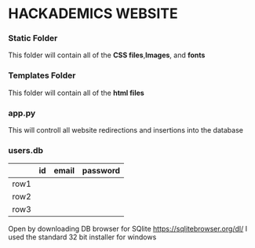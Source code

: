 # HACKADEMICS WEBSITE

### Static Folder
This folder will contain all of the **CSS files**,**Images**, and **fonts**


### Templates Folder

This folder will contain all of the **html files**


### app.py
This will controll all website redirections and insertions into the database


### users.db
|      | id | email | password |
|------|----|-------|----------|
| row1 |    |       |          |
| row2 |    |       |          |
| row3 |    |       |          |

Open by downloading DB browser for SQlite https://sqlitebrowser.org/dl/
I used the standard 32 bit installer for windows
